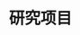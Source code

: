 ---
title: 研究项目
type: landing
translationKey: project
sections:
  - block: portfolio
    content:
      title: 研究项目
      subtitle: 我们的主要研究方向和项目
      text: ''
      filters:
        folders:
          - ../en/project
      default_button_index: 0
      buttons:
        - name: 全部
          tag: '*'
        - name: 预测控制
          tag: 'Predictive Control'
        - name: 自主机器人
          tag: 'Robot'
        - name: 智能交通
          tag: 'Traffic'  
    design:
      columns: '1'
      view: showcase
      flip_alt_rows: false
---